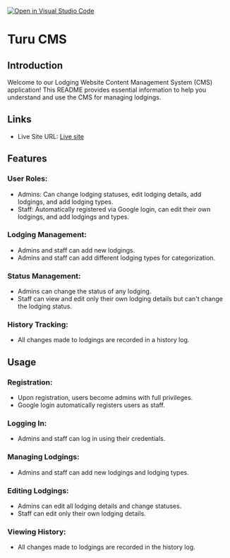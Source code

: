 [![Open in Visual Studio Code](https://classroom.github.com/assets/open-in-vscode-718a45dd9cf7e7f842a935f5ebbe5719a5e09af4491e668f4dbf3b35d5cca122.svg)](https://classroom.github.com/online_ide?assignment_repo_id=12278211&assignment_repo_type=AssignmentRepo)
# Turu CMS
## Introduction
Welcome to our Lodging Website Content Management System (CMS) application! This README provides essential information to help you understand and use the CMS for managing lodgings.

## Links
- Live Site URL: [Live site](https://turu-cms.web.app)

## Features
### User Roles:
- Admins: Can change lodging statuses, edit lodging details, add lodgings, and add lodging types.
- Staff: Automatically registered via Google login, can edit their own lodgings, and add lodgings and types.

### Lodging Management:
- Admins and staff can add new lodgings.
- Admins and staff can add different lodging types for categorization.

### Status Management:
- Admins can change the status of any lodging.
- Staff can view and edit only their own lodging details but can't change the lodging status.

### History Tracking:
- All changes made to lodgings are recorded in a history log.

## Usage
### Registration:
- Upon registration, users become admins with full privileges.
- Google login automatically registers users as staff.

### Logging In:
- Admins and staff can log in using their credentials.

### Managing Lodgings:
- Admins and staff can add new lodgings and lodging types.

### Editing Lodgings:
- Admins can edit all lodging details and change statuses.
- Staff can edit only their own lodging details.

### Viewing History:
- All changes made to lodgings are recorded in the history log.
